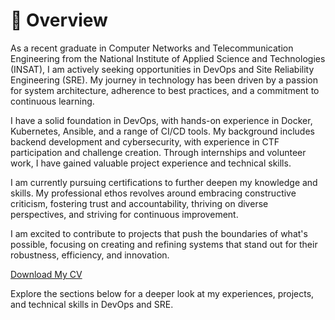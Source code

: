 # 📖 Overview

As a recent graduate in Computer Networks and Telecommunication Engineering from the National Institute of Applied Science and Technologies (INSAT), I am actively seeking opportunities in DevOps and Site Reliability Engineering (SRE). My journey in technology has been driven by a passion for system architecture, adherence to best practices, and a commitment to continuous learning.

I have a solid foundation in DevOps, with hands-on experience in Docker, Kubernetes, Ansible, and a range of CI/CD tools. My background includes backend development and cybersecurity, with experience in CTF participation and challenge creation. Through internships and volunteer work, I have gained valuable project experience and technical skills.

I am currently pursuing certifications to further deepen my knowledge and skills. My professional ethos revolves around embracing constructive criticism, fostering trust and accountability, thriving on diverse perspectives, and striving for continuous improvement.

I am excited to contribute to projects that push the boundaries of what's possible, focusing on creating and refining systems that stand out for their robustness, efficiency, and innovation.

[Download My CV](https://drive.google.com/file/d/1Z1Y5U1LP_GttMJDaLaI9-l1faBp8kN7D/view?usp=sharing)

Explore the sections below for a deeper look at my experiences, projects, and technical skills in DevOps and SRE.
